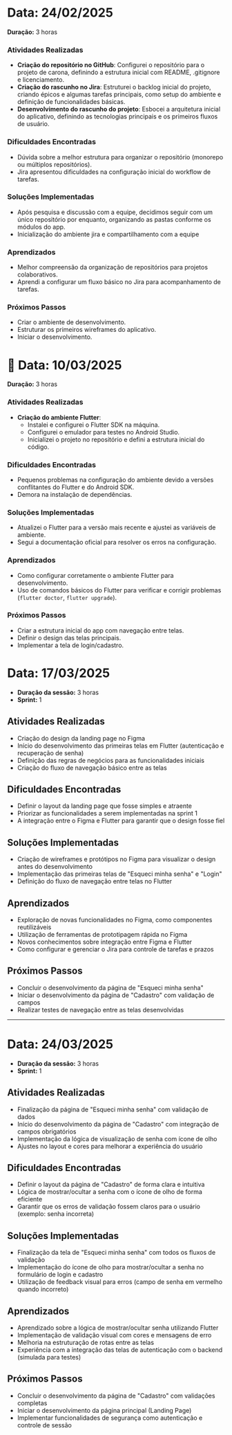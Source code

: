 # Data: 24/02/2025  
**Duração:** 3 horas  

### Atividades Realizadas  
- **Criação do repositório no GitHub**: Configurei o repositório para o projeto de carona, definindo a estrutura inicial com README, .gitignore e licenciamento.  
- **Criação do rascunho no Jira**: Estruturei o backlog inicial do projeto, criando épicos e algumas tarefas principais, como setup do ambiente e definição de funcionalidades básicas.  
- **Desenvolvimento do rascunho do projeto**: Esbocei a arquitetura inicial do aplicativo, definindo as tecnologias principais e os primeiros fluxos de usuário.  

### Dificuldades Encontradas  
- Dúvida sobre a melhor estrutura para organizar o repositório (monorepo ou múltiplos repositórios).  
- Jira apresentou dificuldades na configuração inicial do workflow de tarefas.  

### Soluções Implementadas  
- Após pesquisa e discussão com a equipe, decidimos seguir com um único repositório por enquanto, organizando as pastas conforme os módulos do app.  
- Inicialização do ambiente jira e compartilhamento com a equipe

### Aprendizados  
- Melhor compreensão da organização de repositórios para projetos colaborativos.  
- Aprendi a configurar um fluxo básico no Jira para acompanhamento de tarefas.  

### Próximos Passos  
- Criar o ambiente de desenvolvimento.  
- Estruturar os primeiros wireframes do aplicativo. 
- Iniciar o desenvolvimento. 

# 📅 Data: 10/03/2025  
**Duração:** 3 horas  

### Atividades Realizadas  
- **Criação do ambiente Flutter**:  
  - Instalei e configurei o Flutter SDK na máquina.  
  - Configurei o emulador para testes no Android Studio.  
  - Inicializei o projeto no repositório e defini a estrutura inicial do código.  

### Dificuldades Encontradas  
- Pequenos problemas na configuração do ambiente devido a versões conflitantes do Flutter e do Android SDK. 
- Demora na instalação de dependências.

### Soluções Implementadas  
- Atualizei o Flutter para a versão mais recente e ajustei as variáveis de ambiente.  
- Segui a documentação oficial para resolver os erros na configuração. 

### Aprendizados  
- Como configurar corretamente o ambiente Flutter para desenvolvimento.  
- Uso de comandos básicos do Flutter para verificar e corrigir problemas (`flutter doctor`, `flutter upgrade`). 

### Próximos Passos  
- Criar a estrutura inicial do app com navegação entre telas.  
- Definir o design das telas principais.  
- Implementar a tela de login/cadastro.  

# Data: 17/03/2025
- **Duração da sessão:** 3 horas
- **Sprint:** 1

## Atividades Realizadas

- Criação do design da landing page no Figma
- Início do desenvolvimento das primeiras telas em Flutter (autenticação e recuperação de senha)
- Definição das regras de negócios para as funcionalidades iniciais
- Criação do fluxo de navegação básico entre as telas

## Dificuldades Encontradas

- Definir o layout da landing page que fosse simples e atraente
- Priorizar as funcionalidades a serem implementadas na sprint 1
- A integração entre o Figma e Flutter para garantir que o design fosse fiel

## Soluções Implementadas

- Criação de wireframes e protótipos no Figma para visualizar o design antes do desenvolvimento
- Implementação das primeiras telas de "Esqueci minha senha" e "Login"
- Definição do fluxo de navegação entre telas no Flutter

## Aprendizados

- Exploração de novas funcionalidades no Figma, como componentes reutilizáveis
- Utilização de ferramentas de prototipagem rápida no Figma
- Novos conhecimentos sobre integração entre Figma e Flutter
- Como configurar e gerenciar o Jira para controle de tarefas e prazos

## Próximos Passos

- Concluir o desenvolvimento da página de "Esqueci minha senha"
- Iniciar o desenvolvimento da página de "Cadastro" com validação de campos
- Realizar testes de navegação entre as telas desenvolvidas

---

# Data: 24/03/2025
- **Duração da sessão:** 3 horas
- **Sprint:** 1

## Atividades Realizadas

- Finalização da página de "Esqueci minha senha" com validação de dados
- Início do desenvolvimento da página de "Cadastro" com integração de campos obrigatórios
- Implementação da lógica de visualização de senha com ícone de olho
- Ajustes no layout e cores para melhorar a experiência do usuário

## Dificuldades Encontradas

- Definir o layout da página de "Cadastro" de forma clara e intuitiva
- Lógica de mostrar/ocultar a senha com o ícone de olho de forma eficiente
- Garantir que os erros de validação fossem claros para o usuário (exemplo: senha incorreta)

## Soluções Implementadas

- Finalização da tela de "Esqueci minha senha" com todos os fluxos de validação
- Implementação do ícone de olho para mostrar/ocultar a senha no formulário de login e cadastro
- Utilização de feedback visual para erros (campo de senha em vermelho quando incorreto)

## Aprendizados

- Aprendizado sobre a lógica de mostrar/ocultar senha utilizando Flutter
- Implementação de validação visual com cores e mensagens de erro
- Melhoria na estruturação de rotas entre as telas
- Experiência com a integração das telas de autenticação com o backend (simulada para testes)

## Próximos Passos

- Concluir o desenvolvimento da página de "Cadastro" com validações completas
- Iniciar o desenvolvimento da página principal (Landing Page)
- Implementar funcionalidades de segurança como autenticação e controle de sessão